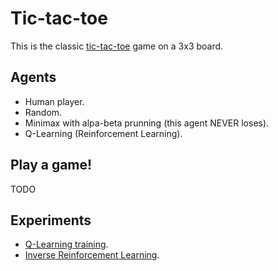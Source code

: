 # Tic-tac-toe

This is the classic [tic-tac-toe](https://en.wikipedia.org/wiki/Tic-tac-toe) game on a 3x3 board.


## Agents
* Human player.
* Random.
* Minimax with alpa-beta prunning (this agent NEVER loses).
* Q-Learning (Reinforcement Learning).


## Play a game!
TODO


## Experiments
* [Q-Learning training](NB01-rl_tests.ipynb).
* [Inverse Reinforcement Learning](NB02-irl.ipynb).

